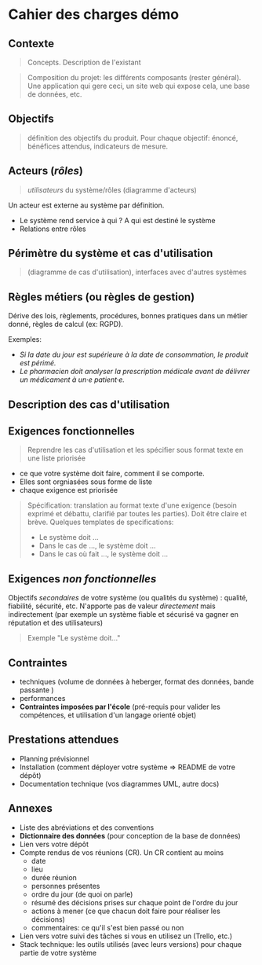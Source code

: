 # Cahier des charges démo

## Contexte 

>Concepts. Description de l'existant

>Composition du projet: les différents composants (rester général). Une application qui gere ceci, un site web qui expose cela, une base de données, etc.

## Objectifs

>définition des objectifs du produit. Pour chaque objectif: énoncé, bénéfices attendus, indicateurs de mesure.

## Acteurs (*rôles*)

>*utilisateurs* du système/rôles (diagramme d'acteurs)

Un acteur est externe au système par définition.

- Le système rend service à qui ? A qui est destiné le système
- Relations entre rôles

## Périmètre du système et cas d'utilisation

>(diagramme de cas d'utilisation), interfaces avec d'autres systèmes

## Règles métiers (ou règles de gestion)

Dérive des lois, règlements, procédures, bonnes pratiques dans un métier donné, règles de calcul (ex: RGPD). 

Exemples: 

- *Si la date du jour est supérieure à la date de consommation, le produit est périmé.* 
- *Le pharmacien doit analyser la prescription médicale avant de délivrer un médicament à un·e patient·e.*

## Description des cas d'utilisation

## Exigences fonctionnelles

>Reprendre les cas d'utilisation et les spécifier sous format texte en une liste priorisée

- ce que votre système doit faire, comment il se comporte. 
- Elles sont orgniasées sous forme de liste
- chaque exigence est priorisée

> Spécification: translation au format texte d'une exigence (besoin exprimé et débattu, clarifié par toutes les parties). Doit être claire et brève. Quelques templates de specifications:
> - Le système doit ...
> - Dans le cas de ..., le système doit ...
> - Dans le cas où <acteur> fait ..., le système doit ...

## Exigences *non fonctionnelles*

Objectifs *secondaires* de votre système (ou qualités du système) : qualité, fiabilité, sécurité, etc. N'apporte pas de valeur *directement* mais indirectement (par exemple un système fiable et sécurisé va gagner en réputation et des utilisateurs)

>Exemple "Le système doit..."

## Contraintes 

- techniques (volume de données à heberger, format des données, bande passante )
- performances
- **Contraintes imposées par l'école** (pré-requis pour valider les compétences, et utilisation d'un langage orienté objet)

## Prestations attendues

- Planning prévisionnel
- Installation (comment déployer votre système => README de votre dépôt)
- Documentation technique (vos diagrammes UML, autre docs)
  
## Annexes

- Liste des abréviations et des conventions
- **Dictionnaire des données** (pour conception de la base de données)
- Lien vers votre dépôt
- Compte rendus de vos réunions (CR). Un CR contient au moins
  - date
  - lieu
  - durée réunion
  - personnes présentes
  - ordre du jour (de quoi on parle)
  - résumé des décisions prises sur chaque point de l'ordre du jour
  - actions à mener (ce que chacun doit faire pour réaliser les décisions)
  - commentaires: ce qu'il s'est bien passé ou non
- Lien vers votre suivi des tâches si vous en utilisez un (Trello, etc.)
- Stack technique: les outils utilisés (avec leurs versions) pour chaque partie de votre système
